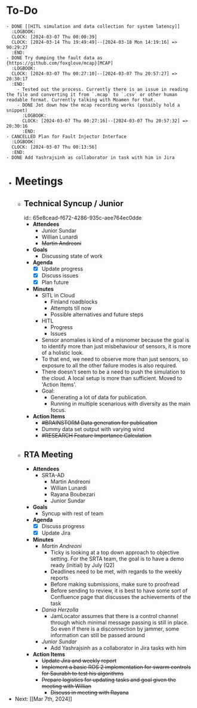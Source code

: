 # To-Do
	- DONE [[HITL simulation and data collection for system latency]]
	  :LOGBOOK:
	  CLOCK: [2024-03-07 Thu 00:00:39]
	  CLOCK: [2024-03-14 Thu 19:49:49]--[2024-03-18 Mon 14:19:16] =>  90:29:27
	  :END:
	- DONE Try dumping the fault data as {https://github.com/foxglove/mcap}[MCAP]
	  :LOGBOOK:
	  CLOCK: [2024-03-07 Thu 00:27:10]--[2024-03-07 Thu 20:57:27] =>  20:30:17
	  :END:
		- Tested out the process. Currently there is an issue in reading the file and converting it from `.mcap` to `.csv` or other human readable format. Currently talking with Moamen for that.
		- DONE Jot down how the mcap recording works (possibly hold a snippet)
		  :LOGBOOK:
		  CLOCK: [2024-03-07 Thu 00:27:16]--[2024-03-07 Thu 20:57:32] =>  20:30:16
		  :END:
	- CANCELLED Plan for Fault Injector Interface
	  :LOGBOOK:
	  CLOCK: [2024-03-07 Thu 00:13:56]
	  :END:
	- DONE Add Yashrajsinh as collaborator in task with him in Jira
- # Meetings
	- ## Technical Syncup / Junior
	  id:: 65e8cead-f672-4286-935c-aee764ec0dde
		- **Attendees**
			- Junior Sundar
			- Willian Lunardi
			- ~~Martin Andreoni~~
		- **Goals**
			- Discussing state of work
		- **Agenda**
			- [x] Update progress
			- [x] Discuss issues
			- [x] Plan future
		- **Minutes**
			- SITL in Cloud
				- Finland roadblocks
				- Attempts till now
				- Possible alternatives and future steps
			- HITL
				- Progress
				- Issues
			- Sensor anomalies is kind of a misnomer because the goal is to identify more than just misbehaviour of sensors, it is more of a holistic look.
			- To that end, we need to observe more than just sensors, so exposure to all the other failure modes is also required.
			- There doesn't seem to be a need to push the simulation to the cloud. A local setup is more than sufficient. Moved to 'Action Items'.
			- Goal:
				- Generating a lot of data for publication.
				- Running in multiple scenarious with diversity as the main focus.
		- **Action Items**
			- ~~#BRAINSTORM Data generation for publication~~
			- Dummy data set output with varying wind
			- ~~#RESEARCH Feature Importance Calculation~~
	- ## RTA Meeting
		- **Attendees**
			- SRTA-AD
				- Martin Andreoni
				- Willian Lunardi
				- Rayana Boubezari
				- Junior Sundar
		- **Goals**
			- Syncup with rest of team
		- **Agenda**
			- [x] Discuss progress
			- [x] Update Jira
		- **Minutes**
			- *Martin Andreoni*
				- Ticky is looking at a top down approach to objective setting. For the SRTA team, the goal is to have a demo ready (initial) by July (Q2)
				- Deadlines need to be met, with regards to the weekly reports
				- Before making submissions, make sure to proofread
				- Before sending to review, it is best to have some sort of Confluence page that discusses the achievements of the task
			- *Dania Herzolla*
				- JamLocator assumes that there is a control channel through which minimal message passing is still in place. So even if there is a disconnection by jammer, some information can still be passed around
			- *Junior Sundar*
				- Add Yashrajsinh as a collaborator in Jira tasks with him
		- **Action Items**
			- ~~Update Jira and weekly report~~
			- ~~Implement a basic ROS 2 implementation for swarm controls for Saurabh to test his algorithms~~
			- ~~Prepare logistics for updating tasks and goal given the meeting with Willian~~
				- ~~Discuss in meeting with Rayana~~
- Next: [[Mar 7th, 2024]]